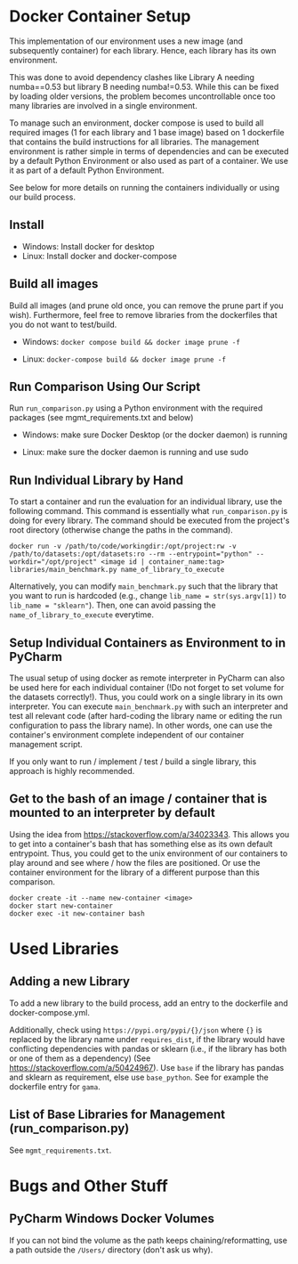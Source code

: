# Docker Container Setup

This implementation of our environment uses a new image (and subsequently container) for each library. Hence, each
library has its own environment.

This was done to avoid dependency clashes like Library A needing numba==0.53 but library B needing numba!=0.53. While
this can be fixed by loading older versions, the problem becomes uncontrollable once too many libraries are involved in
a single environment.

To manage such an environment, docker compose is used to build all required images (1 for each library and 1 base image)
based on 1 dockerfile that contains the build instructions for all libraries. The management environment is rather
simple in terms of dependencies and can be executed by a default Python Environment or also used as part of a container.
We use it as part of a default Python Environment.

See below for more details on running the containers individually or using our build process.

## Install

* Windows: Install docker for desktop
* Linux: Install docker and docker-compose

## Build all images

Build all images (and prune old once, you can remove the prune part if you wish). Furthermore, feel free to remove
libraries from the dockerfiles that you do not want to test/build.

* Windows:
  `docker compose build && docker image prune -f`

* Linux:
  `docker-compose build && docker image prune -f`

## Run Comparison Using Our Script

Run `run_comparison.py` using a Python environment with the required packages (see mgmt_requirements.txt and below)

* Windows: make sure Docker Desktop (or the docker daemon) is running

* Linux: make sure the docker daemon is running and use sudo

## Run Individual Library by Hand

To start a container and run the evaluation for an individual library, use the following command. This command is
essentially what `run_comparison.py` is doing for every library. The command should be executed from the project's root
directory (otherwise change the paths in the command).

`docker run -v /path/to/code/workingdir:/opt/project:rw -v /path/to/datasets:/opt/datasets:ro --rm --entrypoint="python" --workdir="/opt/project" <image id | container_name:tag> libraries/main_benchmark.py name_of_library_to_execute`

Alternatively, you can modify `main_benchmark.py` such that the library that you want to run is hardcoded (e.g.,
change `lib_name = str(sys.argv[1])` to `lib_name = "sklearn"`). Then, one can avoid passing
the `name_of_library_to_execute` everytime.

## Setup Individual Containers as Environment to in PyCharm

The usual setup of using docker as remote interpreter in PyCharm can also be used here for each individual container
(!Do not forget to set volume for the datasets correctly!). Thus, you could work on a single library in its own
interpreter. You can execute `main_benchmark.py` with such an interpreter and test all relevant code (after hard-coding
the library name or editing the run configuration to pass the library name). In other words, one can use the container's
environment complete independent of our container management script.

If you only want to run / implement / test / build a single library, this approach is highly recommended.

## Get to the bash of an image / container that is mounted to an interpreter by default

Using the idea from https://stackoverflow.com/a/34023343. This allows you to get into a container's bash that has
something else as its own default entrypoint. Thus, you could get to the unix environment of our containers to play
around and see where / how the files are positioned. Or use the container environment for the library of a different
purpose than this comparison.

```
docker create -it --name new-container <image>
docker start new-container
docker exec -it new-container bash
```

# Used Libraries

## Adding a new Library

To add a new library to the build process, add an entry to the dockerfile and docker-compose.yml.

Additionally, check using `https://pypi.org/pypi/{}/json` where `{}` is replaced by the library name
under `requires_dist`, if the library would have conflicting dependencies with pandas or sklearn (i.e., if the library
has both or one of them as a dependency) (See https://stackoverflow.com/a/50424967). Use `base` if the library has
pandas and sklearn as requirement, else use `base_python`. See for example the dockerfile entry for `gama`.

## List of Base Libraries for Management (run_comparison.py)

See `mgmt_requirements.txt`.

# Bugs and Other Stuff

## PyCharm Windows Docker Volumes

If you can not bind the volume as the path keeps chaining/reformatting, use a path outside the `/Users/` directory
(don't ask us why).